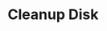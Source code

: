 ---
sidebar_position: 2
title: "Cleanup Disk"
sidebar_label: "Cleanup Disk"
description: "Reclaim storage space in Debian environments - remove temporary files, clear package cache, eliminate orphaned data, and optimize disk utilization."
keywords:
  - "debian disk cleanup"
  - "storage optimization"
  - "temporary file removal"
  - "package cache cleaning"
  - "disk space recovery"
tags:
  - debian
  - disk-cleanup
  - storage-optimization
  - cache-cleaning
  - space-recovery
slug: /linux/debian/administration/system-maintenance/cleanup-disk
---